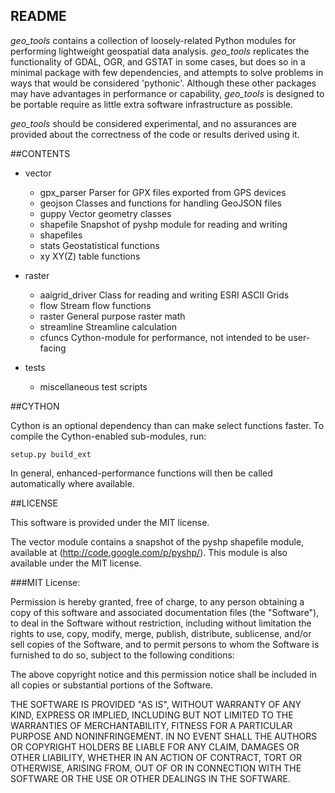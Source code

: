 README
------

*geo_tools* contains a collection of loosely-related Python modules for
performing lightweight geospatial data analysis. *geo_tools* replicates the
functionality of GDAL, OGR, and GSTAT in some cases, but does so in a minimal
package with few dependencies, and attempts to solve problems in ways that
would be considered 'pythonic'. Although these other packages may have
advantages in performance or capability, *geo_tools* is designed to be portable
require as little extra software infrastructure as possible.

*geo_tools* should be considered experimental, and no assurances are
provided about the correctness of the code or results derived using it.

##CONTENTS

- vector
    - gpx_parser      Parser for GPX files exported from GPS devices
    - geojson         Classes and functions for handling GeoJSON files
    - guppy           Vector geometry classes
    - shapefile       Snapshot of pyshp module for reading and writing
    - shapefiles
    - stats           Geostatistical functions
    - xy              XY(Z) table functions

- raster
    - aaigrid_driver  Class for reading and writing ESRI ASCII Grids
    - flow            Stream flow functions
    - raster          General purpose raster math
    - streamline      Streamline calculation
    - cfuncs          Cython-module for performance, not intended to be user-facing

- tests
    - miscellaneous test scripts


##CYTHON

Cython is an optional dependency than can make select functions faster. To
compile the Cython-enabled sub-modules, run:

    setup.py build_ext

In general, enhanced-performance functions will then be called automatically
where available.



##LICENSE

This software is provided under the MIT license.

The vector module contains a snapshot of the pyshp shapefile module, available
at (http://code.google.com/p/pyshp/). This module is also available under the
MIT license.

###MIT License:

Permission is hereby granted, free of charge, to any person obtaining a copy of
this software and associated documentation files (the "Software"), to deal in
the Software without restriction, including without limitation the rights to
use, copy, modify, merge, publish, distribute, sublicense, and/or sell copies
of the Software, and to permit persons to whom the Software is furnished to do
so, subject to the following conditions:

The above copyright notice and this permission notice shall be included in all
copies or substantial portions of the Software.

THE SOFTWARE IS PROVIDED "AS IS", WITHOUT WARRANTY OF ANY KIND, EXPRESS OR
IMPLIED, INCLUDING BUT NOT LIMITED TO THE WARRANTIES OF MERCHANTABILITY,
FITNESS FOR A PARTICULAR PURPOSE AND NONINFRINGEMENT. IN NO EVENT SHALL THE
AUTHORS OR COPYRIGHT HOLDERS BE LIABLE FOR ANY CLAIM, DAMAGES OR OTHER
LIABILITY, WHETHER IN AN ACTION OF CONTRACT, TORT OR OTHERWISE, ARISING FROM,
OUT OF OR IN CONNECTION WITH THE SOFTWARE OR THE USE OR OTHER DEALINGS IN THE
SOFTWARE.

